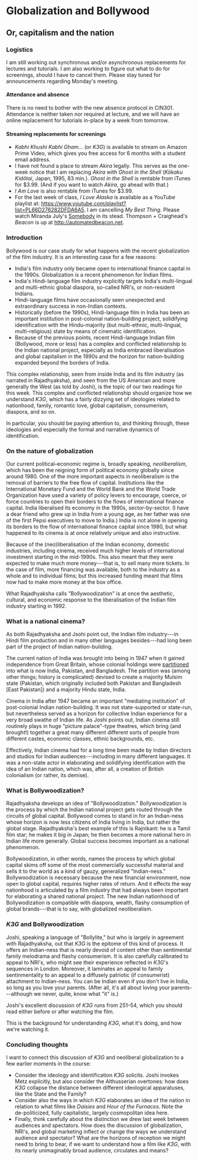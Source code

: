 # Globalization and Bollywood
## Or, capitalism and the nation

### Logistics
I am still working out synchronous and/or asynchronous replacements for lectures and tutorials. I am also working to figure out what to do for screenings, should I have to cancel them. Please stay tuned for announcements regarding Monday's meeting.

#### Attendance and absence
There is no need to bother with the new absence protocol in CIN301. Attendance is neither taken nor required at lecture, and we will have an online replacement for tutorials in-place by a week from tomorrow.

#### Streaming replacements for screenings
* _Kabhi Khushi Kabhi Gham..._ (or _K3G_) is available to stream on Amazon Prime Video, which gives you free access for 6 months with a student email address.
* I have not found a place to stream _Akira_ legally. This serves as the one-week notice that I am replacing _Akira_ with _Ghost in the Shell_ (_Kôkaku Kidôtai_, Japan, 1995, 83 min.). _Ghost in the Shell_ is rentable from iTunes for $3.99. (And if you want to watch _Akira_, go ahead with that.)
* _I Am Love_ is also rentable from iTunes for $3.99.
* For the last week of class, _I Love Alaska_ is available as a YouTube playlist at: https://www.youtube.com/playlist?list=PL66D276282DFDA6A5. I am cancelling _My Best Thing_. Please watch Miranda July's [Somebody](https://www.youtube.com/watch?v=iz13HMsvb6o) in its stead. Thompson + Craighead's _Beacon_ is up at http://automatedbeacon.net.

### Introduction
Bollywood is our case study for what happens with the recent globalization of the film industry. It is an interesting case for a few reasons:
* India's film industry only became open to international finance capital in the 1990s. Globalization is a recent phenomenon for Indian films.
* India's Hindi-language film industry explicitly targets India's multi-lingual and multi-ethnic global diaspora, so-called NRI's, or non-resident Indians.
* Hindi-language films have occasionally seen unexpected and extraordinary success in non-Indian contexts.
* Historically (before the 1990s), Hindi-language film in India has been an important institution in post-colonial nation-building project, solidifying identification with the Hindu-majority (but multi-ethnic, multi-lingual, multi-religious) state by means of cinematic identification.
* Because of the previous points, recent Hindi-language Indian film (Bollywood, more or less) has a complex and conflicted relationship to the Indian national project, especially as India embraced liberalisation and global capitalism in the 1990s and the horizon for nation-building expanded beyond the borders of India.

This complex relationship, seen from inside India and its film industry (as narrated in Rajadhyaksha), and seen from the US American and more generally the West (as told by Joshi), is the topic of our two readings for this week. This complex and conflicted relationship should organize how we understand _K3G_, which has a fairly dizzying set of ideologies related to nationhood, family, romantic love, global capitalism, consumerism, diaspora, and so on.

In particular, you should be paying attention to, and thinking through, these ideologies and especially the formal and narrative dynamics of identification.

### On the nature of globalization
Our current political–economic regime is, broadly speaking, _neoliberalism_, which has been the reigning form of political economy globally since around 1980. One of the more important aspects in neoliberalism is the removal of barriers to the free flow of capital. Institutions like the International Monetary Fund and the World Bank and the World Trade Organization have used a variety of policy levers to encourage, coerce, or force countries to open their borders to the flows of international finance capital. India liberalised its economy in the 1990s, sector-by-sector. (I have a dear friend who grew up in India from a young age, as her father was one of the first Pepsi executives to move to India.) India is not alone in opening its borders to the flow of international finance capital since 1980, but what happened to its cinema is at once relatively unique and also instructive.

Because of the (neo)liberalisation of the Indian economy, domestic industries, including cinema, received much higher levels of international investment starting in the mid-1990s. This also meant that they were expected to make much more money---that is, to sell many more tickets. In the case of film, more financing was available, both to the industry as a whole and to individual films; but this increased funding meant that films now had to make more money at the box office.

What Rajadhyaksha calls "Bollywoodization" is at once the aesthetic, cultural, and economic response to the liberalisation of the Indian film industry starting in 1992.

### What is a national cinema?
As both Rajadhyaksha and Jsohi point out, the Indian film industry---in Hindi film production and in many other languages besides---had long been part of the project of Indian nation-building. 

The current nation of India was brought into being in 1947 when it gained independence from Great Britain, whose colonial holdings were [partitioned](https://en.wikipedia.org/wiki/Partition_of_India) into what is now India, Pakistan, and Bangladesh. The partition was (among other things; history is complicated) devised to create a majority Mulsim state (Pakistan, which originally included both Pakistan and Bangladesh [East Pakistan]) and a majority Hindu state, India.

Cinema in India after 1947 became an important "mediating institution" of post-colonial Indian nation-building. It was not state-supported or state-run, but nevertheless served as a horizon for collective Indian experience for a very broad swathe of Indian life. As Joshi points out, Indian cinema still routinely plays in huge "picture palace"-type theatres, which bring (and brought!) together a great many different different sorts of people from different castes, economic classes, ethnic backgrounds, etc.

Effectively, Indian cinema had for a long time been made by Indian directors and studios for Indian audiences---including in many different languages. It was a non-state actor in elaborating and solidifying identification with the idea of an Indian nation, which was, after all, a creation of British colonialism (or rather, its demise).

### What is Bollywoodization?
Rajadhyaksha develops an idea of "Bollywoodization." Bollywoodization is the process by which the Indian national project gets routed through the circuits of global capital. Bollywood comes to stand in for an Indian-ness whose horizon is now less citizens of India living in India, but rather the global stage. Rajadhyaksha's best example of this is Rajnikant: he is a Tamil film star; he makes it big in Japan; he then becomes a more national hero in Indian life more generally. Global success becomes important as a national phenomenon.

Bollywoodization, in other words, names the process by which global capital skims off some of the most commercially successful material and sells it to the world as a kind of gauzy, generalized "Indian-ness." Bollywoodization is necessary because the new financial environment, now open to global capital, requires higher rates of return. And it effects the way nationhood is articulated by a film industry that had always been important for elaborating a shared national project. The new Indian nationhood of Bollywodization is compatible with diaspora, wealth, flashy consumption of global brands---that is to say, with globalized neoliberalism.

### _K3G_ and Bollywoodization
Joshi, speaking a language of "Bollylite," but who is largely in agreement with Rajadhyaksha, out that _K3G_ is the epitome of this kind of process. It offers an Indian-ness that is nearly devoid of content other than sentimental family melodrama and flashy consumerism. It is also carefully calibrated to appeal to NRI's, who might see their experience reflected in _K3G_'s sequences in London. Moreover, it laminates an appeal to family sentinmentality to an appeal to a diffusely patriotic (if consumerist) attachment to Indian-ness. You can be Indian even if you don't live in India, so long as you love your parents. (After all, it's all about loving your parents---although we never, quite, know what "it" is.)

Joshi's excellent discussion of _K3G_ runs from 251–54, which you should read either before or after watching the film.

This is the background for understanding _K3G_, what it's doing, and how we're watching it.

### Concluding thoughts
I want to connect this discussion of _K3G_ and neoliberal globalization to a few earlier moments in the course:
* Consider the ideology and identification _K3G_ solicits. Joshi invokes Metz explicitly, but also consider the Althusserian overtones: how does _K3G_ collapse the distance between different ideological apparatuses, like the State and the Family?
* Consider also the ways in which _K3G_ elaborates an idea of the nation in relation to what films like _Daisies_ and _Hour of the Furnaces_. Note the de-politicized, fully capitalistic, largely cosmopolitan idea here.
* Finally, think carefully about the distinction we drew last week between audiences and spectators. How does the discussion of globalization, NRI's, and global marketing inflect or change the ways we understand audience and spectator? What are the horizons of reception we might need to bring to bear, if we want to understand how a film like _K3G_, with its nearly unimaginably broad audience, circulates and means?
